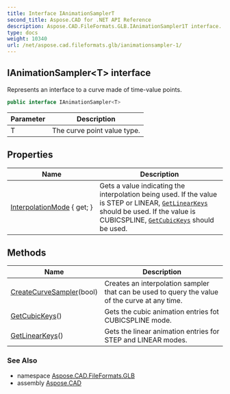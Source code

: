 ```yaml
---
title: Interface IAnimationSamplerT
second_title: Aspose.CAD for .NET API Reference
description: Aspose.CAD.FileFormats.GLB.IAnimationSampler1T interface. Represents an interface to a curve made of timevalue points
type: docs
weight: 10340
url: /net/aspose.cad.fileformats.glb/ianimationsampler-1/
---
```

## IAnimationSampler&lt;T&gt; interface

Represents an interface to a curve made of time-value points.

```csharp
public interface IAnimationSampler<T>
```

| Parameter | Description |
| --- | --- |
| T | The curve point value type. |

## Properties

| Name | Description |
| --- | --- |
| [InterpolationMode](../../aspose.cad.fileformats.glb/ianimationsampler-1/interpolationmode/) { get; } | Gets a value indicating the interpolation being used. If the value is STEP or LINEAR, [`GetLinearKeys`](./getlinearkeys/) should be used. If the value is CUBICSPLINE, [`GetCubicKeys`](./getcubickeys/) should be used. |

## Methods

| Name | Description |
| --- | --- |
| [CreateCurveSampler](../../aspose.cad.fileformats.glb/ianimationsampler-1/createcurvesampler/)(bool) | Creates an interpolation sampler that can be used to query the value of the curve at any time. |
| [GetCubicKeys](../../aspose.cad.fileformats.glb/ianimationsampler-1/getcubickeys/)() | Gets the cubic animation entries fot CUBICSPLINE mode. |
| [GetLinearKeys](../../aspose.cad.fileformats.glb/ianimationsampler-1/getlinearkeys/)() | Gets the linear animation entries for STEP and LINEAR modes. |

### See Also

* namespace [Aspose.CAD.FileFormats.GLB](../../aspose.cad.fileformats.glb/)
* assembly [Aspose.CAD](../../)



